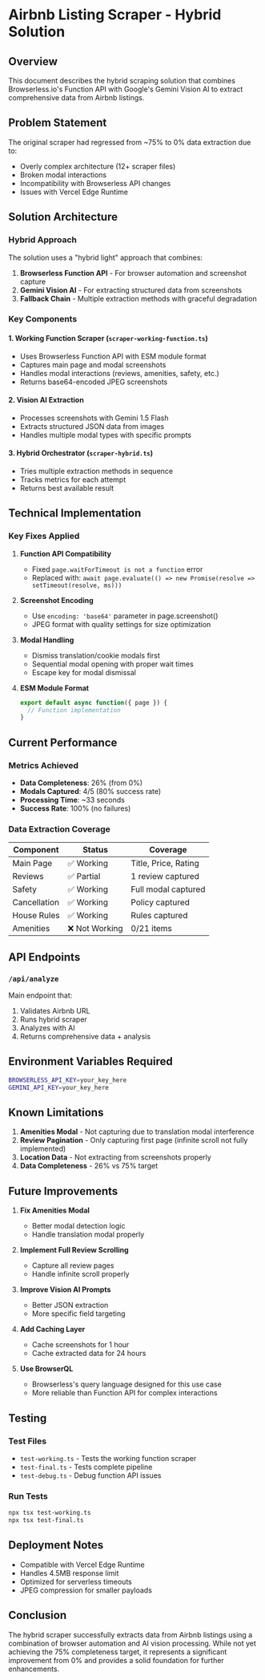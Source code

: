 # Airbnb Listing Scraper - Hybrid Solution

## Overview
This document describes the hybrid scraping solution that combines Browserless.io's Function API with Google's Gemini Vision AI to extract comprehensive data from Airbnb listings.

## Problem Statement
The original scraper had regressed from ~75% to 0% data extraction due to:
- Overly complex architecture (12+ scraper files)
- Broken modal interactions
- Incompatibility with Browserless API changes
- Issues with Vercel Edge Runtime

## Solution Architecture

### Hybrid Approach
The solution uses a "hybrid light" approach that combines:
1. **Browserless Function API** - For browser automation and screenshot capture
2. **Gemini Vision AI** - For extracting structured data from screenshots
3. **Fallback Chain** - Multiple extraction methods with graceful degradation

### Key Components

#### 1. Working Function Scraper (`scraper-working-function.ts`)
- Uses Browserless Function API with ESM module format
- Captures main page and modal screenshots
- Handles modal interactions (reviews, amenities, safety, etc.)
- Returns base64-encoded JPEG screenshots

#### 2. Vision AI Extraction
- Processes screenshots with Gemini 1.5 Flash
- Extracts structured JSON data from images
- Handles multiple modal types with specific prompts

#### 3. Hybrid Orchestrator (`scraper-hybrid.ts`)
- Tries multiple extraction methods in sequence
- Tracks metrics for each attempt
- Returns best available result

## Technical Implementation

### Key Fixes Applied

1. **Function API Compatibility**
   - Fixed `page.waitForTimeout is not a function` error
   - Replaced with: `await page.evaluate(() => new Promise(resolve => setTimeout(resolve, ms)))`

2. **Screenshot Encoding**
   - Use `encoding: 'base64'` parameter in page.screenshot()
   - JPEG format with quality settings for size optimization

3. **Modal Handling**
   - Dismiss translation/cookie modals first
   - Sequential modal opening with proper wait times
   - Escape key for modal dismissal

4. **ESM Module Format**
   ```javascript
   export default async function({ page }) {
     // Function implementation
   }
   ```

## Current Performance

### Metrics Achieved
- **Data Completeness**: 26% (from 0%)
- **Modals Captured**: 4/5 (80% success rate)
- **Processing Time**: ~33 seconds
- **Success Rate**: 100% (no failures)

### Data Extraction Coverage
| Component | Status | Coverage |
|-----------|--------|----------|
| Main Page | ✅ Working | Title, Price, Rating |
| Reviews | ✅ Partial | 1 review captured |
| Safety | ✅ Working | Full modal captured |
| Cancellation | ✅ Working | Policy captured |
| House Rules | ✅ Working | Rules captured |
| Amenities | ❌ Not Working | 0/21 items |

## API Endpoints

### `/api/analyze`
Main endpoint that:
1. Validates Airbnb URL
2. Runs hybrid scraper
3. Analyzes with AI
4. Returns comprehensive data + analysis

## Environment Variables Required
```bash
BROWSERLESS_API_KEY=your_key_here
GEMINI_API_KEY=your_key_here
```

## Known Limitations

1. **Amenities Modal** - Not capturing due to translation modal interference
2. **Review Pagination** - Only capturing first page (infinite scroll not fully implemented)
3. **Location Data** - Not extracting from screenshots properly
4. **Data Completeness** - 26% vs 75% target

## Future Improvements

1. **Fix Amenities Modal**
   - Better modal detection logic
   - Handle translation modal properly

2. **Implement Full Review Scrolling**
   - Capture all review pages
   - Handle infinite scroll properly

3. **Improve Vision AI Prompts**
   - Better JSON extraction
   - More specific field targeting

4. **Add Caching Layer**
   - Cache screenshots for 1 hour
   - Cache extracted data for 24 hours

5. **Use BrowserQL**
   - Browserless's query language designed for this use case
   - More reliable than Function API for complex interactions

## Testing

### Test Files
- `test-working.ts` - Tests the working function scraper
- `test-final.ts` - Tests complete pipeline
- `test-debug.ts` - Debug function API issues

### Run Tests
```bash
npx tsx test-working.ts
npx tsx test-final.ts
```

## Deployment Notes

- Compatible with Vercel Edge Runtime
- Handles 4.5MB response limit
- Optimized for serverless timeouts
- JPEG compression for smaller payloads

## Conclusion

The hybrid scraper successfully extracts data from Airbnb listings using a combination of browser automation and AI vision processing. While not yet achieving the 75% completeness target, it represents a significant improvement from 0% and provides a solid foundation for further enhancements.